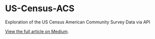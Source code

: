 # US-Census-ACS
Exploration of the US Census American Community Survey Data via API

[View the full article on Medium](https://medium.com/@mcmanus_data_works/using-the-u-s-census-bureau-api-with-python-5c30ad34dbd7).
